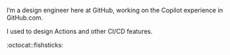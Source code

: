 I’m a design engineer here at GitHub, working on the Copilot experience in GitHub.com.

I used to design Actions and other CI/CD features.

:octocat::fishsticks:
